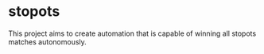 # stopots
This project aims to create automation that is capable of winning all stopots matches autonomously.
